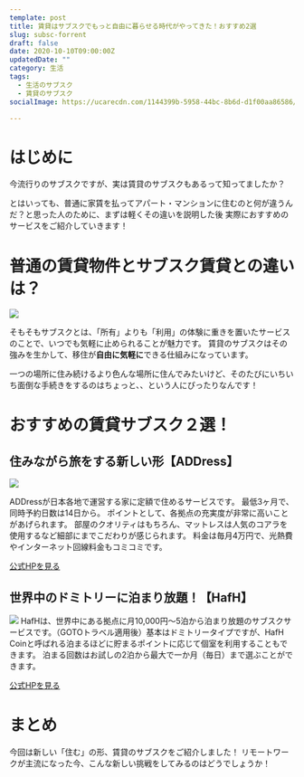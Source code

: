 ```yaml
---
template: post
title: 賃貸はサブスクでもっと自由に暮らせる時代がやってきた！おすすめ2選
slug: subsc-forrent
draft: false
date: 2020-10-10T09:00:00Z
updatedDate: ""
category: 生活
tags:
  - 生活のサブスク
  - 賃貸のサブスク
socialImage: https://ucarecdn.com/1144399b-5958-44bc-8b6d-d1f00aa86586/CanvaBrownWoodenHouseSurroundedbyGrass.jpg

---
```


# はじめに
今流行りのサブスクですが、実は賃貸のサブスクもあるって知ってましたか？

とはいっても、普通に家賃を払ってアパート・マンションに住むのと何が違うんだ？と思った人のために、まずは軽くその違いを説明した後
実際におすすめのサービスをご紹介していきます！


# 普通の賃貸物件とサブスク賃貸との違いは？

![](https://ucarecdn.com/1d0793ad-4c11-46ce-be1c-d5e05aaa71d9/CanvaPhotoofWomanRaisingBothHands.jpg)

そもそもサブスクとは、「所有」よりも「利用」の体験に重きを置いたサービスのことで、いつでも気軽に止められることが魅力です。
賃貸のサブスクはその強みを生かして、移住が**自由に気軽に**できる仕組みになっています。

一つの場所に住み続けるより色んな場所に住んでみたいけど、そのたびにいちいち面倒な手続きをするのはちょっと、、という人にぴったりなんです！

# おすすめの賃貸サブスク２選！

## 住みながら旅をする新しい形【ADDress】

![](https://ucarecdn.com/831a7176-6862-4eff-9279-bd82d948450b/S__4202525.jpg)

ADDressが日本各地で運営する家に定額で住めるサービスです。
最低3ヶ月で、同時予約日数は14日から。
ポイントとして、各拠点の充実度が非常に高いことがあげられます。
部屋のクオリティはもちろん、マットレスは人気のコアラを使用するなど細部にまでこだわりが感じられます。
料金は毎月4万円で、光熱費やインターネット回線料金もコミコミです。

[公式HPを見る](https://address.love/)

## 世界中のドミトリーに泊まり放題！【HafH】

![](https://ucarecdn.com/8fae7b98-6779-4984-9350-26c6f3a6ef20/S__4202526.jpg)
HafHは、世界中にある拠点に月10,000円～5泊から泊まり放題のサブスクサービスです。（GOTOトラベル適用後）基本はドミトリータイプですが、HafH Coinと呼ばれる泊まるほどに貯まるポイントに応じて個室を利用することもできます。
泊まる回数はお試しの2泊から最大で一か月（毎日）まで選ぶことができます。

[公式HPを見る](https://www.hafh.com/)


# まとめ

今回は新しい「住む」の形、賃貸のサブスクをご紹介しました！
リモートワークが主流になった今、こんな新しい挑戦をしてみるのはどうでしょうか！